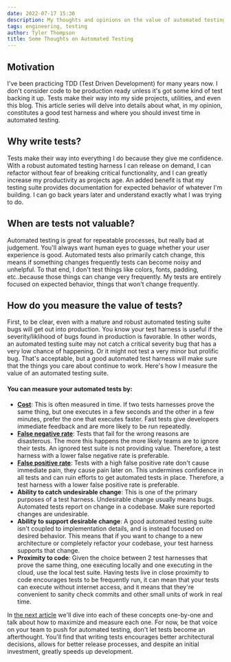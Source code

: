 ```yaml
---
date: 2022-07-17 15:30
description: My thoughts and opinions on the value of automated testing.
tags: engineering, testing
author: Tyler Thompson
title: Some Thoughts on Automated Testing
---
```


## Motivation
I've been practicing TDD (Test Driven Development) for many years now. I don't consider code to be production ready unless it's got some kind of test backing it up. Tests make their way into my side projects, utilities, and even this blog. This article series will delve into details about what, in my opinion, constitutes a good test harness and where you should invest time in automated testing.

## Why write tests?
Tests make their way into everything I do because they give me confidence. With a robust automated testing harness I can release on demand, I can refactor without fear of breaking critical functionality, and I can greatly increase my productivity as projects age. An added benefit is that my testing suite provides documentation for expected behavior of whatever I'm building. I can go back years later and understand exactly what I was trying to do.

## When are tests not valuable?
Automated testing is great for repeatable processes, but really bad at judgement. You'll always want human eyes to guage whether your user experience is good. Automated tests also primarily catch change, this means if something changes frequently tests can become noisy and unhelpful. To that end, I don't test things like colors, fonts, padding, etc..because those things can change very frequently. My tests are entirely focused on expected behavior, things that won't change frequently.

## How do you measure the value of tests?
First, to be clear, even with a mature and robust automated testing suite bugs will get out into production. You know your test harness is useful if the severity/liklihood of bugs found in production is favorable. In other words, an automated testing suite may not catch a critical severity bug that has a very low chance of happening. Or it might not test a very minor but prolific bug. That's acceptable, but a good automated test harness will make sure that the things you care about continue to work. Here's how I measure the value of an automated testing suite.

#### You can measure your automated tests by:
- **[Cost](https://www.aprincipalengineer.com/blog/automated-testing-cost/index.html)**: This is often measured in time. If two tests harnesses prove the same thing, but one executes in a few seconds and the other in a few minutes, prefer the one that executes faster. Fast tests give developers immediate feedback and are more likely to be run repeatedly.
- **[False negative rate](https://www.aprincipalengineer.com/blog/automated-testing-false-negative-rate/index.html)**: Tests that fail for the wrong reasons are disasterous. The more this happens the more likely teams are to ignore their tests. An ignored test suite is not providing value. Therefore, a test harness with a lower false negative rate is preferable.
- **[False positive rate](https://www.aprincipalengineer.com/blog/automated-testing-false-positive-rate/index.html)**: Tests with a high false positive rate don't cause immediate pain, they cause pain later on. This undermines confidence in all tests and can ruin efforts to get automated tests in place. Therefore, a test harness with a lower false positive rate is preferable.
- **Ability to catch undesirable change**: This is one of the primary purposes of a test harness. Undesirable change usually means bugs. Automated tests report on change in a codebase. Make sure reported changes are undesirable. 
- **Ability to support desirable change**: A good automated testing suite isn't coupled to implementation details, and is instead focused on desired behavior. This means that if you want to change to a new architecture or completely refactor your codebase, your test harness supports that change.
- **Proximity to code**: Given the choice between 2 test harnesses that prove the same thing, one executing locally and one executing in the cloud, use the local test suite. Having tests live in close proximity to code encourages tests to be frequently run, it can mean that your tests can execute without internet access, and it means that they're convenient to sanity check commits and other small units of work in real time.

In [the next article](https://www.aprincipalengineer.com/blog/automated-testing-cost/index.html) we'll dive into each of these concepts one-by-one and talk about how to maximize and measure each one. For now, be that voice on your team to push for automated testing, don't let tests become an afterthought. You'll find that writing tests encourages better architectural decisions, allows for better release processes, and despite an initial investment, greatly speeds up development.